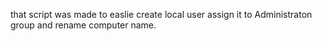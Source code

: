 that script was made to easlie create local user assign it to Administraton group and rename computer name.
